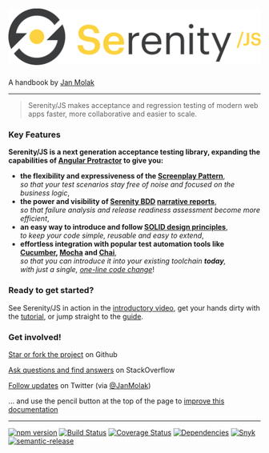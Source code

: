 <h1><img alt="Serenity/JS" src="assets/images/serenity-js.svg" id="cover-logo" /></h1>

A handbook by [Jan Molak](https://janmolak.com)

----

> Serenity/JS makes acceptance and regression testing of modern web apps
faster, more collaborative and easier to scale.

### Key Features

**Serenity/JS is a next generation acceptance testing library, expanding the capabilities of 
[Angular Protractor](https://github.com/angular/protractor) to give you:**
* **the flexibility and expressiveness of the [Screenplay Pattern](design/screenplay-pattern.md)**,  
  _so that your test scenarios stay free of noise and focused on the business logic_,
* **the power and visibility of [Serenity BDD](http://serenity-bdd.info/#/documentation)
[narrative reports](./overview/reporting.md)**,  
  _so that failure analysis and release readiness assessment become more efficient_,
* **an easy way to introduce and follow [SOLID design principles](https://en.wikipedia.org/wiki/SOLID_&#40;object-oriented_design&#41;)**,  
  _to keep your code simple, reusable and easy to extend_,
* **effortless integration with popular test automation tools like [Cucumber](./cucumber/readme.md), [Mocha](./mocha/readme.md) and [Chai](./design/assertions.md)**,  
  _so that you can introduce it into your existing toolchain **today**,  
  with just a single, [one-line code change](./overview/retrofitting.md)_!

### Ready to get started? 

See Serenity/JS in action in the [introductory video](introduction.md), 
get your hands dirty with the [tutorial](from-scripts-to-serenity/readme.md), 
or jump straight to the [guide](./overview/readme.md).

### Get involved!

<i class="fa fa-github"></i>
[Star or fork the project](https://github.com/jan-molak/serenity-js) on Github

<i class="fa fa-stack-overflow"></i>
[Ask questions and find answers](https://stackoverflow.com/questions/tagged/serenity-js) on StackOverflow

<i class="fa fa-twitter"></i>
[Follow updates](https://twitter.com/JanMolak) on Twitter (via [@JanMolak](https://twitter.com/JanMolak))

<i class="fa fa-edit"></i>
... and use the pencil button at the top of the page to [improve this documentation](https://github.com/jan-molak/serenity-js/tree/master/book)

----

<p>
<a class="image" href="https://badge.fury.io/js/serenity-js" target="_blank"><img src="https://badge.fury.io/js/serenity-js.svg" alt="npm version"></a>
<a class="image" href="https://travis-ci.org/jan-molak/serenity-js" target="_blank"><img src="https://travis-ci.org/jan-molak/serenity-js.svg?branch=master" alt="Build Status"></a>
<a class="image" href="https://coveralls.io/github/jan-molak/serenity-js" target="_blank"><img src="https://coveralls.io/repos/github/jan-molak/serenity-js/badge.svg" alt="Coverage Status"></a>
<a class="image" href="https://david-dm.org/jan-molak/serenity-js" target="_blank"><img src="https://david-dm.org/jan-molak/serenity-js.svg" alt="Dependencies"></a>
<a class="image" href="https://snyk.io/test/github/jan-molak/serenity-js" target="_blank"><img src="https://snyk.io/test/github/jan-molak/serenity-js/badge.svg" alt="Snyk"></a>
<a class="image" href="https://github.com/semantic-release/semantic-release" target="_blank"><img src="https://img.shields.io/badge/%20%20%F0%9F%93%A6%F0%9F%9A%80-semantic--release-e10079.svg" alt="semantic-release"></a>
</p>

